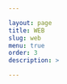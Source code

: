 ```yaml
---

layout: page
title: WEB
slug: web
menu: true
order: 3
description: >

---
```

<html>





</html>

